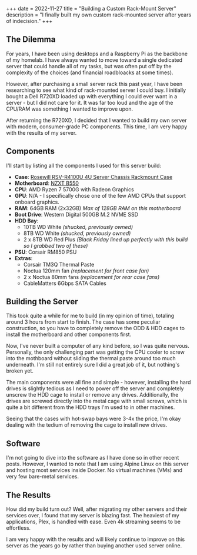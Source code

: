 +++
date = 2022-11-27
title = "Building a Custom Rack-Mount Server"
description = "I finally built my own custom rack-mounted server after years of indecision."
+++

## The Dilemma

For years, I have been using desktops and a Raspberry Pi as the backbone of my 
homelab. I have always wanted to move toward a single dedicated server that 
could handle all of my tasks, but was often put off by the complexity of the 
choices (and financial roadbloacks at some times).

However, after purchasing a small server rack this past year, I have been 
researching to see what kind of rack-mounted server I could buy. I initially 
bought a Dell R720XD loaded up with everything I could ever want in a server - 
but I did not care for it. It was far too loud and the age of the CPU/RAM was 
something I wanted to improve upon.

After returning the R720XD, I decided that I wanted to build my own server with 
modern, consumer-grade PC components. This time, I am very happy with the 
results of my server.

## Components

I'll start by listing all the components I used for this server build:

- **Case**: [Rosewill RSV-R4100U 4U Server Chassis Rackmount 
Case](https://www.rosewill.com/rosewill-rsv-r4100u-black/p/9SIA072GJ92825)
- **Motherboard**: [NZXT B550](https://nzxt.com/product/n7-b550)
- **CPU**: AMD Ryzen 7 5700G with Radeon Graphics
- **GPU**: N/A - I specifically chose one of the few AMD CPUs that support 
onboard graphics.
- **RAM**: 64GB RAM (2x32GB) _Max of 128GB RAM on this motherboard_
- **Boot Drive**: Western Digital 500GB M.2 NVME SSD
- **HDD Bay**:
  - 10TB WD White _(shucked, previously owned)_
  - 8TB WD White _(shucked, previously owned)_
  - 2 x 8TB WD Red Plus _(Black Friday lined up perfectly with this build so I 
  grabbed two of these)_
- **PSU**: Corsair RM850 PSU
- **Extras**:
  - Corsair TM3Q Thermal Paste
  - Noctua 120mm fan _(replacement for front case fan)_
  - 2 x Noctua 80mm fans _(replacement for rear case fans)_
  - CableMatters 6Gbps SATA Cables

## Building the Server

This took quite a while for me to build (in my opinion of time), totaling 
around 3 hours from start to finish. The case has some peculiar construction, so 
you have to completely remove the ODD & HDD cages to install the motherboard and 
other components first.

Now, I've never built a computer of any kind before, so I was quite 
nervous. Personally, the only challenging part was getting the CPU cooler to 
screw into the mothboard without sliding the thermal paste around too much 
underneath. I'm still not entirely sure I did a great job of it, but nothing's 
broken yet.

The main components were all fine and simple - however, installing the hard 
drives is slightly tedious as I need to power off the server and completely 
unscrew the HDD cage to install or remove any drives. Additionally, the drives 
are screwed directly into the metal cage with small screws, which is quite a bit 
different from the HDD trays I'm used to in other machines.

Seeing that the cases with hot-swap bays were 3-4x the price, I'm okay dealing 
with the tedium of removing the cage to install new drives.

## Software

I'm not going to dive into the software as I have done so in other recent posts. 
However, I wanted to note that I am using Alpine Linux on this server and 
hosting most services inside Docker. No virtual machines (VMs) and very few 
bare-metal services.

## The Results

How did my build turn out? Well, after migrating my other servers and their 
services over, I found that my server is blazing fast. The heaviest of my 
applications, Plex, is handled with ease. Even 4k streaming seems to be 
effortless.

I am very happy with the results and will likely continue to improve on this 
server as the years go by rather than buying another used server online.
